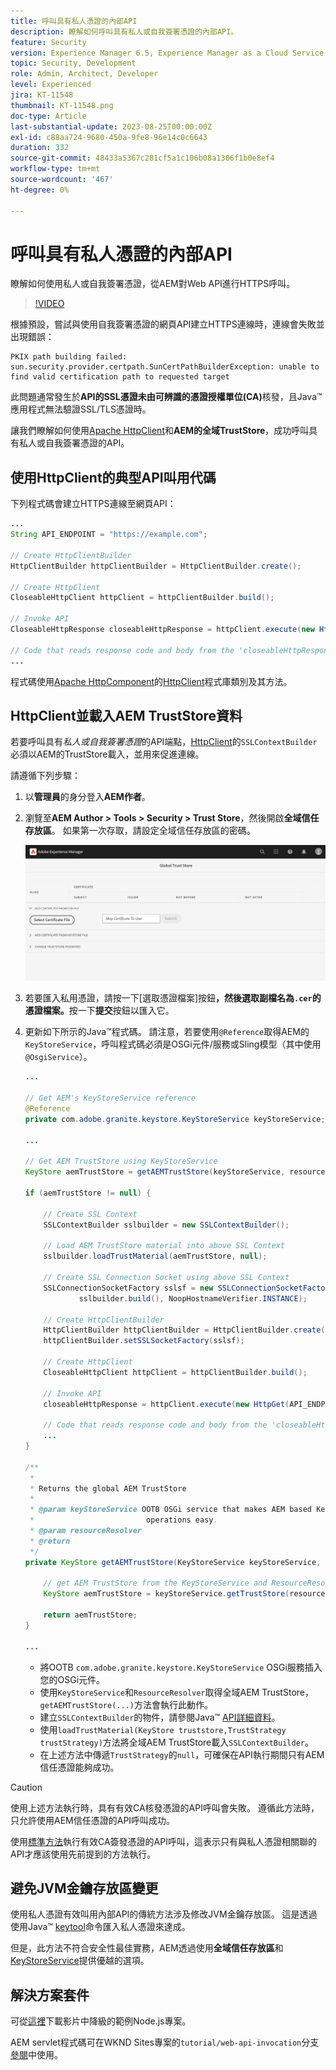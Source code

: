 ```yaml
---
title: 呼叫具有私人憑證的內部API
description: 瞭解如何呼叫具有私人或自我簽署憑證的內部API。
feature: Security
version: Experience Manager 6.5, Experience Manager as a Cloud Service
topic: Security, Development
role: Admin, Architect, Developer
level: Experienced
jira: KT-11548
thumbnail: KT-11548.png
doc-type: Article
last-substantial-update: 2023-08-25T00:00:00Z
exl-id: c88aa724-9680-450a-9fe8-96e14c0c6643
duration: 332
source-git-commit: 48433a5367c281cf5a1c106b08a1306f1b0e8ef4
workflow-type: tm+mt
source-wordcount: '467'
ht-degree: 0%

---
```


# 呼叫具有私人憑證的內部API

瞭解如何使用私人或自我簽署憑證，從AEM對Web API進行HTTPS呼叫。

>[!VIDEO](https://video.tv.adobe.com/v/3424853?quality=12&learn=on)

根據預設，嘗試與使用自我簽署憑證的網頁API建立HTTPS連線時，連線會失敗並出現錯誤：

```
PKIX path building failed: sun.security.provider.certpath.SunCertPathBuilderException: unable to find valid certification path to requested target
```

此問題通常發生於&#x200B;**API的SSL憑證未由可辨識的憑證授權單位(CA)**&#x200B;核發，且Java™應用程式無法驗證SSL/TLS憑證時。

讓我們瞭解如何使用[Apache HttpClient](https://hc.apache.org/httpcomponents-client-4.5.x/index.html)和&#x200B;**AEM的全域TrustStore**，成功呼叫具有私人或自我簽署憑證的API。


## 使用HttpClient的典型API叫用代碼

下列程式碼會建立HTTPS連線至網頁API：

```java
...
String API_ENDPOINT = "https://example.com";

// Create HttpClientBuilder
HttpClientBuilder httpClientBuilder = HttpClientBuilder.create();

// Create HttpClient
CloseableHttpClient httpClient = httpClientBuilder.build();

// Invoke API
CloseableHttpResponse closeableHttpResponse = httpClient.execute(new HttpGet(API_ENDPOINT));

// Code that reads response code and body from the 'closeableHttpResponse' object
...
```

程式碼使用[Apache HttpComponent](https://hc.apache.org/)的[HttpClient](https://hc.apache.org/httpcomponents-client-4.5.x/index.html)程式庫類別及其方法。


## HttpClient並載入AEM TrustStore資料

若要呼叫具有&#x200B;_私人或自我簽署憑證_&#x200B;的API端點，[HttpClient](https://hc.apache.org/httpcomponents-client-4.5.x/index.html)的`SSLContextBuilder`必須以AEM的TrustStore載入，並用來促進連線。

請遵循下列步驟：

1. 以&#x200B;**管理員**&#x200B;的身分登入&#x200B;**AEM作者**。
1. 瀏覽至&#x200B;**AEM Author > Tools > Security > Trust Store**，然後開啟&#x200B;**全域信任存放區**。 如果第一次存取，請設定全域信任存放區的密碼。

   ![全域信任存放區](assets/internal-api-call/global-trust-store.png)

1. 若要匯入私用憑證，請按一下[選取憑證檔案]按鈕&#x200B;**，然後選取副檔名為`.cer`的憑證檔案。**&#x200B;按一下&#x200B;**提交**&#x200B;按鈕以匯入它。

1. 更新如下所示的Java™程式碼。 請注意，若要使用`@Reference`取得AEM的`KeyStoreService`，呼叫程式碼必須是OSGi元件/服務或Sling模型（其中使用`@OsgiService`）。

   ```java
   ...
   
   // Get AEM's KeyStoreService reference
   @Reference
   private com.adobe.granite.keystore.KeyStoreService keyStoreService;
   
   ...
   
   // Get AEM TrustStore using KeyStoreService
   KeyStore aemTrustStore = getAEMTrustStore(keyStoreService, resourceResolver);
   
   if (aemTrustStore != null) {
   
       // Create SSL Context
       SSLContextBuilder sslbuilder = new SSLContextBuilder();
   
       // Load AEM TrustStore material into above SSL Context
       sslbuilder.loadTrustMaterial(aemTrustStore, null);
   
       // Create SSL Connection Socket using above SSL Context
       SSLConnectionSocketFactory sslsf = new SSLConnectionSocketFactory(
               sslbuilder.build(), NoopHostnameVerifier.INSTANCE);
   
       // Create HttpClientBuilder
       HttpClientBuilder httpClientBuilder = HttpClientBuilder.create();
       httpClientBuilder.setSSLSocketFactory(sslsf);
   
       // Create HttpClient
       CloseableHttpClient httpClient = httpClientBuilder.build();
   
       // Invoke API
       closeableHttpResponse = httpClient.execute(new HttpGet(API_ENDPOINT));
   
       // Code that reads response code and body from the 'closeableHttpResponse' object
       ...
   } 
   
   /**
    * 
    * Returns the global AEM TrustStore
    * 
    * @param keyStoreService OOTB OSGi service that makes AEM based KeyStore
    *                         operations easy.
    * @param resourceResolver
    * @return
    */
   private KeyStore getAEMTrustStore(KeyStoreService keyStoreService, ResourceResolver resourceResolver) {
   
       // get AEM TrustStore from the KeyStoreService and ResourceResolver
       KeyStore aemTrustStore = keyStoreService.getTrustStore(resourceResolver);
   
       return aemTrustStore;
   }
   
   ...
   ```

   * 將OOTB `com.adobe.granite.keystore.KeyStoreService` OSGi服務插入您的OSGi元件。
   * 使用`KeyStoreService`和`ResourceResolver`取得全域AEM TrustStore，`getAEMTrustStore(...)`方法會執行此動作。
   * 建立`SSLContextBuilder`的物件，請參閱Java™ [API詳細資料](https://javadoc.io/static/org.apache.httpcomponents/httpcore/4.4.8/index.html?org/apache/http/ssl/SSLContextBuilder.html)。
   * 使用`loadTrustMaterial(KeyStore truststore,TrustStrategy trustStrategy)`方法將全域AEM TrustStore載入`SSLContextBuilder`。
   * 在上述方法中傳遞`TrustStrategy`的`null`，可確保在API執行期間只有AEM信任憑證能夠成功。


>[!CAUTION]
>
>使用上述方法執行時，具有有效CA核發憑證的API呼叫會失敗。 遵循此方法時，只允許使用AEM信任憑證的API呼叫成功。
>
>使用[標準方法](#prototypical-api-invocation-code-using-httpclient)執行有效CA簽發憑證的API呼叫，這表示只有與私人憑證相關聯的API才應該使用先前提到的方法執行。

## 避免JVM金鑰存放區變更

使用私人憑證有效叫用內部API的傳統方法涉及修改JVM金鑰存放區。 這是透過使用Java™ [keytool](https://docs.oracle.com/en/java/javase/11/tools/keytool.html#GUID-5990A2E4-78E3-47B7-AE75-6D1826259549)命令匯入私人憑證來達成。

但是，此方法不符合安全性最佳實務，AEM透過使用&#x200B;**全域信任存放區**&#x200B;和[KeyStoreService](https://javadoc.io/doc/com.adobe.aem/aem-sdk-api/latest/com/adobe/granite/keystore/KeyStoreService.html)提供優越的選項。


## 解決方案套件

可從[這裡](assets/internal-api-call/REST-APIs.zip)下載影片中降級的範例Node.js專案。

AEM servlet程式碼可在WKND Sites專案的`tutorial/web-api-invocation`分支[參閱](https://github.com/adobe/aem-guides-wknd/tree/tutorial/web-api-invocation/core/src/main/java/com/adobe/aem/guides/wknd/core/servlets)中使用。
